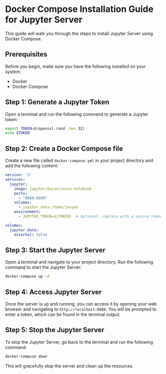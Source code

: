 # Docker Compose Installation Guide for Jupyter Server

This guide will walk you through the steps to install Jupyter Server using Docker Compose.

## Prerequisites
Before you begin, make sure you have the following installed on your system:
- Docker
- Docker Compose

## Step 1: Generate a Jupyter Token

Open a terminal and run the following command to generate a Jupyter token:

```bash
export TOKEN=$(openssl rand -hex 32)
echo $TOKEN
```

## Step 2: Create a Docker Compose file
Create a new file called `docker-compose.yml` in your project directory and add the following content:

```yaml
version: '3'
services:
  jupyter:
    image: jupyter/datascience-notebook
    ports:
      - "8888:8888"
    volumes:
      - jupyter_data:/home/jovyan
    environment:
      - JUPYTER_TOKEN=${TOKEN}  # Optional: replace with a secure token if you want to avoid using the auto-generated token

volumes:
  jupyter_data:
    external: false
```

## Step 3: Start the Jupyter Server
Open a terminal and navigate to your project directory. Run the following command to start the Jupyter Server:

```bash
docker-compose up -d
```

## Step 4: Access Jupyter Server
Once the server is up and running, you can access it by opening your web browser and navigating to `http://localhost:8888`. You will be prompted to enter a token, which can be found in the terminal output.

## Step 5: Stop the Jupyter Server
To stop the Jupyter Server, go back to the terminal and run the following command:

```bash
docker-compose down
```

This will gracefully stop the server and clean up the resources.
